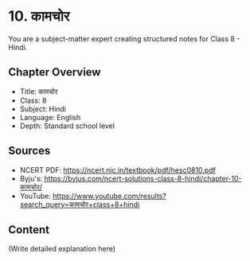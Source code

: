 # 10. कामचोर

You are a subject-matter expert creating structured notes for Class 8 - Hindi.

## Chapter Overview
- Title: कामचोर
- Class: 8
- Subject: Hindi
- Language: English
- Depth: Standard school level

## Sources
- NCERT PDF: https://ncert.nic.in/textbook/pdf/hesc0810.pdf
- Byju's: https://byjus.com/ncert-solutions-class-8-hindi/chapter-10-कामचोर/
- YouTube: https://www.youtube.com/results?search_query=कामचोर+class+8+hindi

## Content
(Write detailed explanation here)
